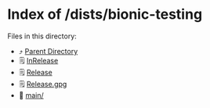 
# Index of /dists/bionic-testing
Files in this directory:
- ⤴ [Parent Directory](../)
- 🗒 [InRelease](InRelease)
- 🗒 [Release](Release)
- 🗒 [Release.gpg](Release.gpg)
- 📁 [main/](main)
